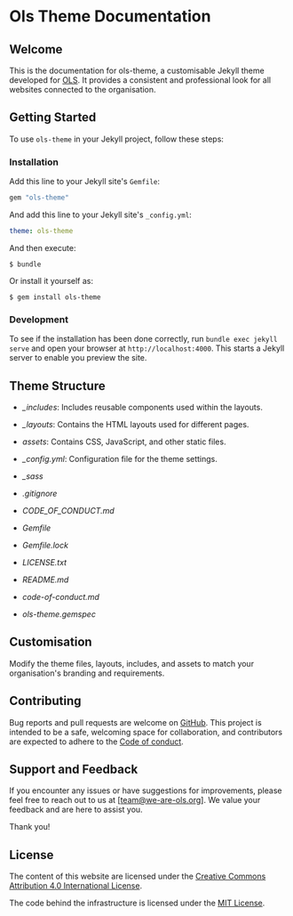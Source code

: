
# Ols Theme Documentation

## Welcome
This is the documentation for ols-theme, a customisable Jekyll theme developed for [OLS](https://openlifesci.org/). It provides a consistent and professional look for all websites connected to the organisation.

## Getting Started

To use `ols-theme` in your Jekyll project, follow these steps:

### Installation

Add this line to your Jekyll site's `Gemfile`:

```ruby
gem "ols-theme"
```

And add this line to your Jekyll site's `_config.yml`:

```yaml
theme: ols-theme
```

And then execute:

    $ bundle

Or install it yourself as:

    $ gem install ols-theme
    

### Development

To see if the installation has been done correctly, run `bundle exec jekyll serve` and open your browser at `http://localhost:4000`. This starts a Jekyll server to enable you preview the site.


## Theme Structure
- *_includes*:
 Includes reusable components used within the layouts.
 
- *_layouts*:
Contains the HTML layouts used for different pages.

- *assets*:
Contains CSS, JavaScript, and other static files.

- *_config.yml*:
Configuration file for the theme settings.

- *_sass*
- *.gitignore*
- *CODE_OF_CONDUCT.md*
- *Gemfile*
- *Gemfile.lock*
- *LICENSE.txt*
- *README.md*
- *code-of-conduct.md*
- *ols-theme.gemspec*


## Customisation
   Modify the theme files, layouts, includes, and assets to match your organisation's branding and requirements.

## Contributing

Bug reports and pull requests are welcome on [GitHub](https://github.com/open-life-science/ols-jekyll-theme). This project is intended to be a safe, welcoming space for collaboration, and contributors are expected to adhere to the [Code of conduct](https://github.com/open-life-science/ols-jekyll-theme/blob/main/CODE_OF_CONDUCT.md).

## Support and Feedback

If you encounter any issues or have suggestions for improvements, please feel free to reach out to us at [team@we-are-ols.org]. We value your feedback and are here to assist you.

Thank you!

## License

The content of this website are licensed under the [Creative Commons Attribution 4.0 International License](https://creativecommons.org/licenses/by/4.0).

The code behind the infrastructure is licensed under the [MIT License](LICENSE.txt).
